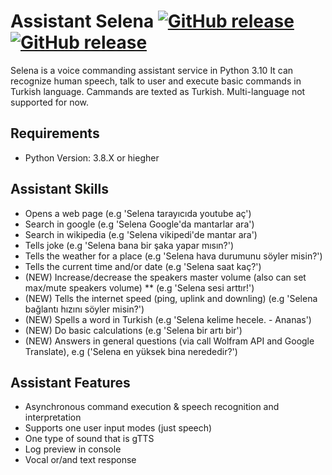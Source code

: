 # Assistant Selena [![GitHub release](https://badgen.net/github/release/uemrey0/AssistantSelena)](https://github.com/uemrey0/AssistantSelena/releases/) [![GitHub release](https://img.shields.io/github/last-commit/uemrey0/AssistantSelena.svg)](https://github.com/uemrey0/AssistantSelena/commit/)

Selena is a voice commanding assistant service in Python 3.10 It can recognize human speech, talk to user and execute basic commands in Turkish language. Cammands are texted as Turkish. Multi-language not supported for now.

## Requirements

- Python Version: 3.8.X or hiegher

## Assistant Skills

- Opens a web page (e.g 'Selena tarayıcıda youtube aç')
- Search in google (e.g 'Selena Google'da mantarlar ara')
- Search in wikipedia (e.g 'Selena vikipedi'de mantar ara')
- Tells joke (e.g 'Selena bana bir şaka yapar mısın?')
- Tells the weather for a place (e.g 'Selena hava durumunu söyler misin?')
- Tells the current time and/or date (e.g 'Selena saat kaç?')
- (NEW) Increase/decrease the speakers master volume (also can set max/mute speakers volume) \*\* (e.g 'Selena sesi arttır!')
- (NEW) Tells the internet speed (ping, uplink and downling) (e.g 'Selena bağlantı hızını söyler misin?')
- (NEW) Spells a word in Turkish (e.g 'Selena kelime hecele. - Ananas')
- (NEW) Do basic calculations (e.g 'Selena bir artı bir')
- (NEW) Answers in general questions (via call Wolfram API and Google Translate), e.g ('Selena en yüksek bina nerededir?')

## Assistant Features

- Asynchronous command execution & speech recognition and interpretation
- Supports one user input modes (just speech)
- One type of sound that is gTTS
- Log preview in console
- Vocal or/and text response
